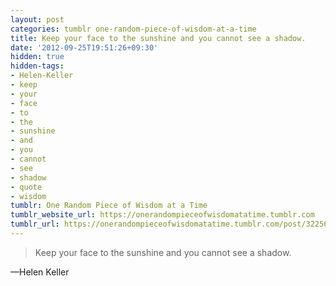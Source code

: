 ```yaml
---
layout: post
categories: tumblr one-random-piece-of-wisdom-at-a-time
title: Keep your face to the sunshine and you cannot see a shadow.
date: '2012-09-25T19:51:26+09:30'
hidden: true
hidden-tags:
- Helen-Keller
- keep
- your
- face
- to
- the
- sunshine
- and
- you
- cannot
- see
- shadow
- quote
- wisdom
tumblr: One Random Piece of Wisdom at a Time
tumblr_website_url: https://onerandompieceofwisdomatatime.tumblr.com
tumblr_url: https://onerandompieceofwisdomatatime.tumblr.com/post/32256598163/keep-your-face-to-the-sunshine-and-you-cannot-see
---
```

> Keep your face to the sunshine and you cannot see a shadow.

—Helen Keller
